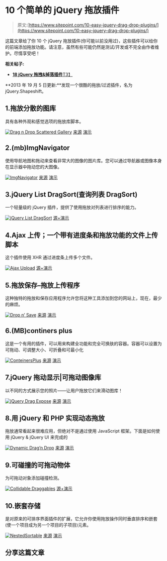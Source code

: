 # 10 个简单的 jQuery 拖放插件

> 原文:[https://www.sitepoint.com/10-easy-jquery-drag-drop-plugins/](https://www.sitepoint.com/10-easy-jquery-drag-drop-plugins/)

这篇文章给了你 10 个 jQuery 拖放插件(你可能以前没用过)，这些插件可以给你的前端添加拖放功能。请注意，虽然有些可能仍然是测试/开发或不完全由作者维护。尽情享受吧！

**相关帖子:**

*   [**18 jQuery 拖拽&掉落插件**T3】](http://www.jquery4u.com/drag-and-drop/18-jquery-drag-drop-plugins/)

**2013 年 19 月 5 日更新:**发现一个很酷的拖放/过滤插件，名为 jQuery.Shapeshift。

## 1.拖放分散的图库

具有各种外观和感觉选项的拖放库脚本。

 [![Drag n Drop Scattered Gallery](../Images/0c7732f3d32ba7824f5188a2eda09407.png)](http://codecanyon.net/item/drag-n-drop-scattered-gallery/235373?ref=lvraa) 
[来源](http://codecanyon.net/item/drag-n-drop-scattered-gallery/235373?ref=lvraa)
[演示](http://codecanyon.net/item/drag-n-drop-scattered-gallery/full_screen_preview/235373)

## 2.(mb)ImgNavigator

使用导航地图和拖动来查看非常大的图像的图片库。您可以通过导航器或图像本身在显示器中拖动您的大图像。

 [![ImgNavigator](../Images/1e107d23716d3299b4e26e9ce8dcf786.png)](http://archive.plugins.jquery.com/project/mbImgNavigator) 
[来源](http://archive.plugins.jquery.com/project/mbImgNavigator)
[演示](http://pupunzi.open-lab.com/2009/01/20/mbimgnavigator/)

## 3.jQuery List DragSort(查询列表 DragSort)

一个轻量级的 jQuery 插件，提供了使用拖放对列表进行排序的能力。

 [![jQuery List DragSort](../Images/fd478d443c1abc5c00064f238e04b806.png)](http://dragsort.codeplex.com/) 
[源+演示](http://dragsort.codeplex.com/)

## 4.Ajax 上传；一个带有进度条和拖放功能的文件上传脚本

这个插件使用 XHR 通过进度条上传多个文件。

 [![Ajax Upload](../Images/c2c658417660555be189f874218a497a.png)](http://valums.com/ajax-upload/) 
[源+演示](http://valums.com/ajax-upload/)

## 5.拖放保存–拖放上传程序

这种独特的拖放和保存应用程序允许您将这种工具添加到您的网站上，现在，最少的麻烦。

 [![Drop n’ Save](../Images/4282106d2486622530997e60a7639f29.png)](http://codecanyon.net/item/drop-n-save-drag-drop-uploader/198075?ref=lvraa) 
[来源](http://codecanyon.net/item/drop-n-save-drag-drop-uploader/198075?ref=lvraa)
[演示](http://codecanyon.net/item/drop-n-save-drag-drop-uploader/full_screen_preview/198075)

## 6.(MB)continers plus

这是一个有用的插件，可以用来构建全功能和完全可换肤的容器。容器可以设置为可拖动、可调整大小、可折叠和可最小化

 [![ConteinersPlus](../Images/0da5e4b718d1319cb914b5aa559723a2.png)](http://pupunzi.open-lab.com/mb-jquery-components/mb-containerplus/) 
[来源](http://pupunzi.open-lab.com/mb-jquery-components/mb-containerplus/)
[演示](http://pupunzi.com/#mb.components/mb.containerPlus/containerPlus.html)

## 7.jQuery 拖动显示|可拖动图像库

以不同的方式展示您的照片——让用户拖放它们来滑动图库！

 [![jQuery Drag Expose](../Images/184d8f8c2117b31fbe83095bcb057795.png)](http://codecanyon.net/item/jquery-drag-expose-draggable-image-gallery/149514?ref=lvraa) 
[来源](http://codecanyon.net/item/jquery-drag-expose-draggable-image-gallery/149514?ref=lvraa)
[演示](http://codecanyon.net/item/jquery-drag-expose-draggable-image-gallery/full_screen_preview/149514)

## 8.用 jQuery 和 PHP 实现动态拖放

拖放通常看起来很难应用，但绝对不是通过使用 JavaScript 框架。下面是如何使用 jQuery & jQuery UI 来完成的

 [![Dynamic Drag’n Drop](../Images/9bb44677d56640e8e1c75f1eb3d67261.png)](http://www.webresourcesdepot.com/dynamic-dragn-drop-with-jquery-and-php/) 
[来源](http://www.webresourcesdepot.com/dynamic-dragn-drop-with-jquery-and-php/)
[演示](http://www.webresourcesdepot.com/wp-content/uploads/file/jquerydragdrop/)

## 9.可碰撞的可拖动物体

为可拖动对象添加碰撞检测。

 [![Collidable Draggables](../Images/5ee665b356ee31f15f4551ca95a3a3df.png)](http://archive.plugins.jquery.com/project/collidable) 
[源+演示](http://archive.plugins.jquery.com/project/collidable)

## 10.嵌套存储

是对原来的可排序界面插件的扩展，它允许你使用拖放操作同时垂直排序和嵌套(使一个项目成为另一个项目的子项目)元素。

 [![NestedSortable](../Images/8095df8bb721f3ddd397263fa0f46e3b.png)](http://code.google.com/p/nestedsortables/) 
[来源](http://code.google.com/p/nestedsortables/)
[演示](http://code.google.com/p/nestedsortables/wiki/NestedSortableDocumentation)

## 分享这篇文章